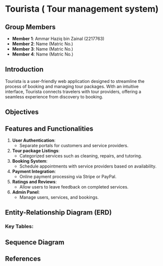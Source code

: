 # Tourista ( Tour management system)

## Group Members
- **Member 1**: Ammar Haziq bin Zainal (2217763)
- **Member 2**: Name (Matric No.)
- **Member 3**: Name (Matric No.)
- **Member 4**: Name (Matric No.)

## Introduction
Tourista is a user-friendly web application designed to streamline the process of booking and managing tour packages. With an intuitive interface, Tourista connects travelers with tour providers, offering a seamless experience from discovery to booking.

## Objectives


## Features and Functionalities
1. **User Authentication**: 
   - Separate portals for customers and service providers.
2. **Tour package Listings**: 
   - Categorized services such as cleaning, repairs, and tutoring.
3. **Booking System**: 
   - Schedule appointments with service providers based on availability.
4. **Payment Integration**: 
   - Online payment processing via Stripe or PayPal.
5. **Ratings and Reviews**: 
   - Allow users to leave feedback on completed services.
6. **Admin Panel**: 
   - Manage users, services, and bookings.

## Entity-Relationship Diagram (ERD)


### Key Tables:

## Sequence Diagram


## References


